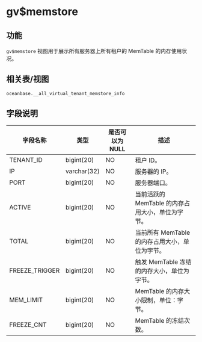 gv$memstore
================================

功能
-----------

`gv$memstore` 视图用于展示所有服务器上所有租户的 MemTable 的内存使用状况。

相关表/视图
---------------

`oceanbase.__all_virtual_tenant_memstore_info`

字段说明
-------------

|    **字段名称**    |   **类型**    | **是否可以为 NULL** |            **描述**             |
|----------------|-------------|----------------|-------------------------------|
| TENANT_ID      | bigint(20)  | NO             | 租户 ID。                        |
| IP             | varchar(32) | NO             | 服务器的 IP。                      |
| PORT           | bigint(20)  | NO             | 服务器端口。                        |
| ACTIVE         | bigint(20)  | NO             | 当前活跃的 MemTable 的内存占用大小，单位为字节。 |
| TOTAL          | bigint(20)  | NO             | 当前所有 MemTable 的内存占用大小，单位为字节。  |
| FREEZE_TRIGGER | bigint(20)  | NO             | 触发 MemTable 冻结的内存大小，单位为字节。    |
| MEM_LIMIT      | bigint(20)  | NO             | MemTable 的内存大小限制，单位：字节。       |
| FREEZE_CNT     | bigint(20)  | NO             | MemTable 的冻结次数。               |
